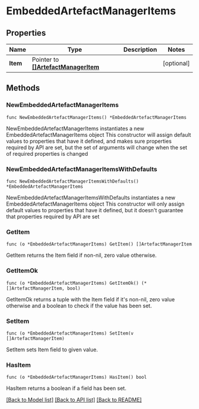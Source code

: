 <!--
Copyright (C) 2020-2023 Arm Limited or its affiliates and Contributors. All rights reserved.
SPDX-License-Identifier: Apache-2.0
-->
# EmbeddedArtefactManagerItems

## Properties

Name | Type | Description | Notes
------------ | ------------- | ------------- | -------------
**Item** | Pointer to [**[]ArtefactManagerItem**](ArtefactManagerItem.md) |  | [optional] 

## Methods

### NewEmbeddedArtefactManagerItems

`func NewEmbeddedArtefactManagerItems() *EmbeddedArtefactManagerItems`

NewEmbeddedArtefactManagerItems instantiates a new EmbeddedArtefactManagerItems object
This constructor will assign default values to properties that have it defined,
and makes sure properties required by API are set, but the set of arguments
will change when the set of required properties is changed

### NewEmbeddedArtefactManagerItemsWithDefaults

`func NewEmbeddedArtefactManagerItemsWithDefaults() *EmbeddedArtefactManagerItems`

NewEmbeddedArtefactManagerItemsWithDefaults instantiates a new EmbeddedArtefactManagerItems object
This constructor will only assign default values to properties that have it defined,
but it doesn't guarantee that properties required by API are set

### GetItem

`func (o *EmbeddedArtefactManagerItems) GetItem() []ArtefactManagerItem`

GetItem returns the Item field if non-nil, zero value otherwise.

### GetItemOk

`func (o *EmbeddedArtefactManagerItems) GetItemOk() (*[]ArtefactManagerItem, bool)`

GetItemOk returns a tuple with the Item field if it's non-nil, zero value otherwise
and a boolean to check if the value has been set.

### SetItem

`func (o *EmbeddedArtefactManagerItems) SetItem(v []ArtefactManagerItem)`

SetItem sets Item field to given value.

### HasItem

`func (o *EmbeddedArtefactManagerItems) HasItem() bool`

HasItem returns a boolean if a field has been set.


[[Back to Model list]](../README.md#documentation-for-models) [[Back to API list]](../README.md#documentation-for-api-endpoints) [[Back to README]](../README.md)



